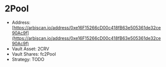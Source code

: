 # 2Pool

* Address: [https://arbiscan.io/address/0xe16F15266cD00c418fB63e505361de32ce90Ac9f](https://arbiscan.io/address/0xe16F15266cD00c418fB63e505361de32ce90Ac9f)
* Vault Asset: 2CRV
* Vault Shares: fc2Pool
* Strategy: TODO

